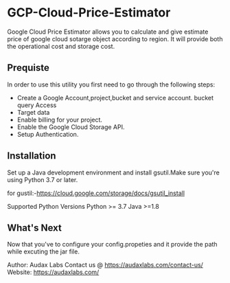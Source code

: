 GCP-Cloud-Price-Estimator
===============================
Google Cloud Price Estimator allows you to calculate and give estimate price of google cloud sotarge object according to region. 
It will provide both the operational cost and storage cost.

Prequiste
-------------------------------
In order to use this utility you first need to go through the following steps:

- Create a Google Account,project,bucket and service account.
bucket query Access
- Target data
- Enable billing for your project.
- Enable the Google Cloud Storage API.
- Setup Authentication.

Installation
-------------------------------
Set up a Java development environment and install gsutil.Make sure you're using Python 3.7 or later.

for gustil:-https://cloud.google.com/storage/docs/gsutil_install

Supported Python Versions
Python >= 3.7
Java   >=1.8

What's Next
------------------------------
Now that you've to configure your config.propeties and it provide the path while excuting the jar file.

Author: Audax Labs 
Contact us @ https://audaxlabs.com/contact-us/
Website: https://audaxlabs.com/

